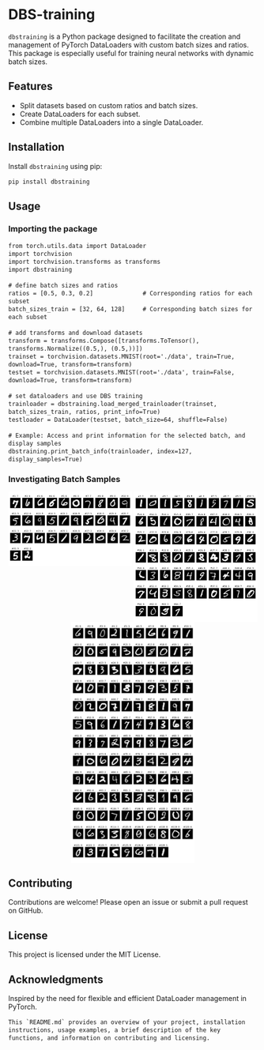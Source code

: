 # DBS-training

`dbstraining` is a Python package designed to facilitate the creation and management of PyTorch DataLoaders with custom batch sizes and ratios. This package is especially useful for training neural networks with dynamic batch sizes.

## Features

- Split datasets based on custom ratios and batch sizes.
- Create DataLoaders for each subset.
- Combine multiple DataLoaders into a single DataLoader.

## Installation

Install `dbstraining` using pip:

```bash
pip install dbstraining
```

## Usage

### Importing the package

```
from torch.utils.data import DataLoader
import torchvision
import torchvision.transforms as transforms
import dbstraining

# define batch sizes and ratios
ratios = [0.5, 0.3, 0.2]              # Corresponding ratios for each subset
batch_sizes_train = [32, 64, 128]     # Corresponding batch sizes for each subset

# add transforms and download datasets
transform = transforms.Compose([transforms.ToTensor(), transforms.Normalize((0.5,), (0.5,))])
trainset = torchvision.datasets.MNIST(root='./data', train=True, download=True, transform=transform)
testset = torchvision.datasets.MNIST(root='./data', train=False, download=True, transform=transform)

# set dataloaders and use DBS training
trainloader = dbstraining.load_merged_trainloader(trainset, batch_sizes_train, ratios, print_info=True)
testloader = DataLoader(testset, batch_size=64, shuffle=False)

# Example: Access and print information for the selected batch, and display samples
dbstraining.print_batch_info(trainloader, index=127, display_samples=True)
```

### Investigating Batch Samples

<div align="center">
    <img src="https://raw.githubusercontent.com/starkslab/starkslab.github.io/main/dbstraining/static/images/batch32.png" width="250" style="vertical-align: top;" alt="Batch Size 32 Samples" />
    <img src="https://raw.githubusercontent.com/starkslab/starkslab.github.io/main/dbstraining/static/images/batch64.png" width="250" style="vertical-align: top;" alt="Batch Size 64 Samples" />
    <img src="https://raw.githubusercontent.com/starkslab/starkslab.github.io/main/dbstraining/static/images/batch128.png" width="250" style="vertical-align: top;" alt="Batch Size 128 Samples" />
</div>

## Contributing
Contributions are welcome! Please open an issue or submit a pull request on GitHub.

## License
This project is licensed under the MIT License.

## Acknowledgments
Inspired by the need for flexible and efficient DataLoader management in PyTorch.

```
This `README.md` provides an overview of your project, installation instructions, usage examples, a brief description of the key functions, and information on contributing and licensing.
```